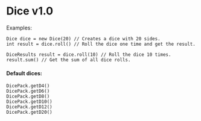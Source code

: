 Dice v1.0
===
Examples:

    Dice dice = new Dice(20) // Creates a dice with 20 sides.
    int result = dice.roll() // Roll the dice one time and get the result.

    DiceResults result = dice.roll(10) // Roll the dice 10 times.
    result.sum() // Get the sum of all dice rolls.

#### Default dices:

    DicePack.getD4()
    DicePack.getD6()
    DicePack.getD8()
    DicePack.getD10()
    DicePack.getD12()
    DicePack.getD20()
